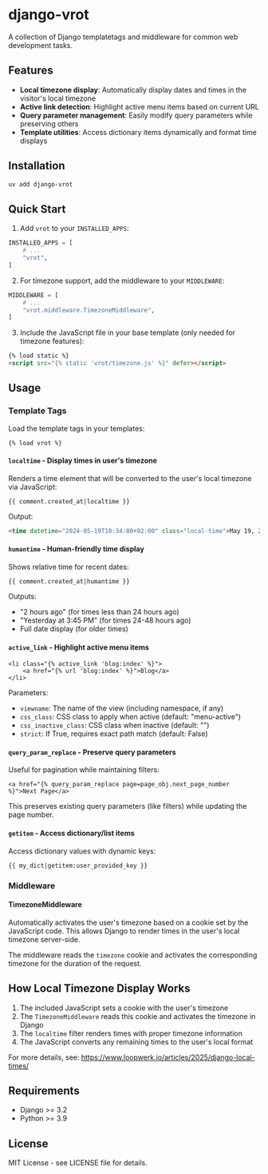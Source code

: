# django-vrot

A collection of Django templatetags and middleware for common web development tasks.

## Features

- **Local timezone display**: Automatically display dates and times in the visitor's local timezone
- **Active link detection**: Highlight active menu items based on current URL
- **Query parameter management**: Easily modify query parameters while preserving others
- **Template utilities**: Access dictionary items dynamically and format time displays

## Installation

```bash
uv add django-vrot
```

## Quick Start

1. Add `vrot` to your `INSTALLED_APPS`:

```python
INSTALLED_APPS = [
    # ...
    "vrot",
]
```

2. For timezone support, add the middleware to your `MIDDLEWARE`:

```python
MIDDLEWARE = [
    # ...
    "vrot.middleware.TimezoneMiddleware",
]
```

3. Include the JavaScript file in your base template (only needed for timezone features):

```html
{% load static %}
<script src="{% static 'vrot/timezone.js' %}" defer></script>
```

## Usage

### Template Tags

Load the template tags in your templates:

```django
{% load vrot %}
```

#### `localtime` - Display times in user's timezone

Renders a time element that will be converted to the user's local timezone via JavaScript:

```django
{{ comment.created_at|localtime }}
```

Output:

```html
<time datetime="2024-05-19T10:34:00+02:00" class="local-time">May 19, 2024 at 10:34 AM</time>
```

#### `humantime` - Human-friendly time display

Shows relative time for recent dates:

```django
{{ comment.created_at|humantime }}
```

Outputs:

- "2 hours ago" (for times less than 24 hours ago)
- "Yesterday at 3:45 PM" (for times 24-48 hours ago)
- Full date display (for older times)

#### `active_link` - Highlight active menu items

```django
<li class="{% active_link 'blog:index' %}">
    <a href="{% url 'blog:index' %}">Blog</a>
</li>
```

Parameters:

- `viewname`: The name of the view (including namespace, if any)
- `css_class`: CSS class to apply when active (default: "menu-active")
- `css_inactive_class`: CSS class when inactive (default: "")
- `strict`: If True, requires exact path match (default: False)

#### `query_param_replace` - Preserve query parameters

Useful for pagination while maintaining filters:

```django
<a href="{% query_param_replace page=page_obj.next_page_number %}">Next Page</a>
```

This preserves existing query parameters (like filters) while updating the page number.

#### `getitem` - Access dictionary/list items

Access dictionary values with dynamic keys:

```django
{{ my_dict|getitem:user_provided_key }}
```

### Middleware

#### TimezoneMiddleware

Automatically activates the user's timezone based on a cookie set by the JavaScript code. This allows Django to render times in the user's local timezone server-side.

The middleware reads the `timezone` cookie and activates the corresponding timezone for the duration of the request.

## How Local Timezone Display Works

1. The included JavaScript sets a cookie with the user's timezone
2. The `TimezoneMiddleware` reads this cookie and activates the timezone in Django
3. The `localtime` filter renders times with proper timezone information
4. The JavaScript converts any remaining times to the user's local format

For more details, see: https://www.loopwerk.io/articles/2025/django-local-times/

## Requirements

- Django >= 3.2
- Python >= 3.9

## License

MIT License - see LICENSE file for details.
